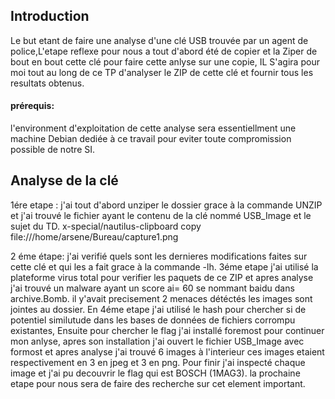 ## Introduction
Le but etant de faire une analyse d'une clé USB trouvée par un agent de police,L'etape reflexe pour nous a tout d'abord été de copier et la  Ziper de bout en bout cette clé pour faire cette anlyse sur une copie, IL S'agira pour moi tout au long de ce TP d'analyser le ZIP de cette clé et fournir tous les resultats obtenus.
 
#### prérequis:
l'environment d'exploitation de cette analyse sera essentiellment une machine Debian dediée à ce travail pour eviter toute compromission possible de notre SI.       

## Analyse de la clé
                                                   
1ére etape : j'ai tout d'abord unziper le dossier grace à la commande UNZIP et j'ai trouvé le fichier ayant le contenu de la clé nommé USB_Image et le sujet du TD.
x-special/nautilus-clipboard
copy
file:///home/arsene/Bureau/capture1.png


2 éme étape: j'ai verifié quels sont les dernieres modifications faites sur cette clé et qui les a fait grace à la commande -lh.
3éme etape j'ai utilisé la plateforme virus total pour verifier les paquets de ce ZIP et apres analyse j'ai trouvé un malware ayant un score ai= 60 se nommant baidu dans archive.Bomb.
il y'avait precisement 2 menaces détéctés les images sont jointes au dossier.
En 4éme etape j'ai utilisé le hash pour chercher si de potentiel similutude dans les bases de données de fichiers corrompu existantes,
Ensuite pour chercher le flag j'ai installé foremost pour continuer mon anlyse, apres son installation j'ai ouvert le fichier USB_Image avec formost et apres analyse j'ai trouvé 6 images à l'interieur ces images etaient respectivement en 3 en jpeg et 3 en png.
Pour finir j'ai inspecté chaque image et j'ai pu decouvrir le flag qui est BOSCH (1MAG3).
la prochaine etape pour nous sera de faire des recherche sur cet element important.
